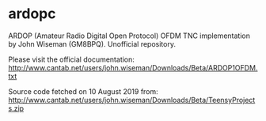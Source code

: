 # ardopc
ARDOP (Amateur Radio Digital Open Protocol) OFDM TNC implementation by John Wiseman (GM8BPQ). Unofficial repository.

Please visit the official documentation:
http://www.cantab.net/users/john.wiseman/Downloads/Beta/ARDOP1OFDM.txt

Source code fetched on 10 August 2019 from:
http://www.cantab.net/users/john.wiseman/Downloads/Beta/TeensyProjects.zip

